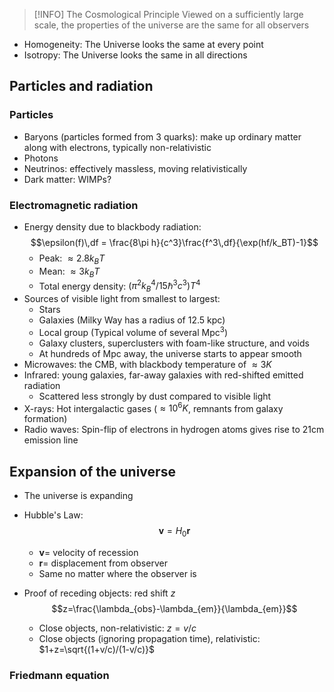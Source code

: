 >[!INFO] The Cosmological Principle
Viewed on a sufficiently large scale, the properties of the universe are the same for all observers
- Homogeneity: The Universe looks the same at every point
- Isotropy: The Universe looks the same in all directions

## Particles and radiation
### Particles
- Baryons (particles formed from 3 quarks): make up ordinary matter along with electrons, typically non-relativistic
- Photons
- Neutrinos: effectively massless, moving relativistically 
- Dark matter: WIMPs?
### Electromagnetic radiation
- Energy density due to blackbody radiation:
$$\epsilon(f)\,df = \frac{8\pi h}{c^3}\frac{f^3\,df}{\exp(hf/k_BT)-1}$$
	- Peak: $\approx 2.8k_BT$
	- Mean: $\approx 3k_BT$
	- Total energy density: $(\pi^2k_B^4/15\hbar^3c^3)T^4$
- Sources of visible light from smallest to largest:
	- Stars
	- Galaxies (Milky Way has a radius of 12.5 kpc)
	- Local group (Typical volume of several Mpc$^3$)
	- Galaxy clusters, superclusters with foam-like structure, and voids
	- At hundreds of Mpc away, the universe starts to appear smooth
- Microwaves: the CMB, with blackbody temperature of $\approx 3K$
- Infrared: young galaxies, far-away galaxies with red-shifted emitted radiation
	- Scattered less strongly by dust compared to visible light
- X-rays: Hot intergalactic gases ($\approx 10^6 K$, remnants from galaxy formation)
- Radio waves: Spin-flip of electrons in hydrogen atoms gives rise to 21cm emission line


## Expansion of the universe
- The universe is expanding
- Hubble's Law:
$$\bm{v}=H_0\bm{r}$$
	- $\bm{v}=$ velocity of recession
	- $\bm{r}=$ displacement from observer
	- Same no matter where the observer is

- Proof of receding objects: red shift $z$
$$z=\frac{\lambda_{obs}-\lambda_{em}}{\lambda_{em}}$$
	- Close objects, non-relativistic: $z=v/c$
	- Close objects (ignoring propagation time), relativistic: $1+z=\sqrt{(1+v/c)/(1-v/c)}$
### Friedmann equation
